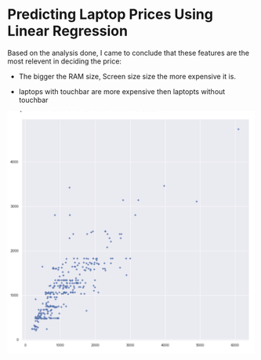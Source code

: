 # Predicting Laptop Prices Using Linear Regression

Based on the analysis done, I came to conclude that these features are the most relevent in deciding the price:

- The bigger the RAM size, Screen size size the more expensive it is.

- laptops with touchbar are more expensive then laptopts without touchbar

![Alt text](MVP/image.png?raw=true "image")
